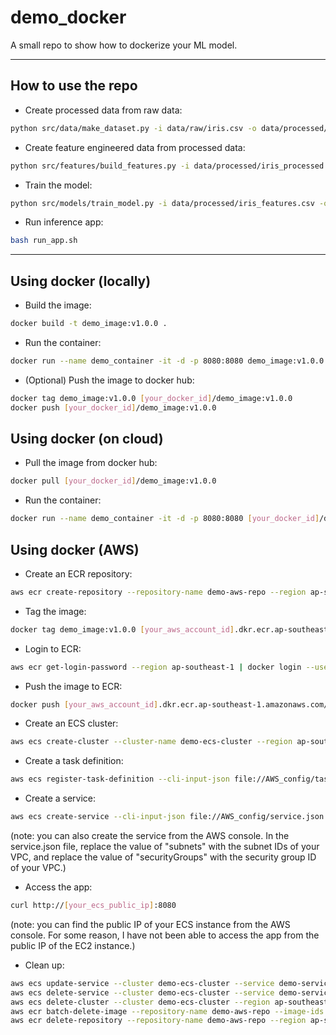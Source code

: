 # demo_docker

A small repo to show how to dockerize your ML model.

---
## How to use the repo

- Create processed data from raw data:

```bash
python src/data/make_dataset.py -i data/raw/iris.csv -o data/processed/iris_processed.csv
```

- Create feature engineered data from processed data:

```bash
python src/features/build_features.py -i data/processed/iris_processed.csv -o data/processed/iris_features.csv
```

- Train the model:

```bash
python src/models/train_model.py -i data/processed/iris_features.csv -o models/iris_model.pkl
```

- Run inference app:

```bash
bash run_app.sh
```

---
## Using docker (locally)

- Build the image:

```bash
docker build -t demo_image:v1.0.0 .
```

- Run the container:

```bash
docker run --name demo_container -it -d -p 8080:8080 demo_image:v1.0.0
```

- (Optional) Push the image to docker hub:

```bash
docker tag demo_image:v1.0.0 [your_docker_id]/demo_image:v1.0.0
docker push [your_docker_id]/demo_image:v1.0.0
```

## Using docker (on cloud)

- Pull the image from docker hub:

```bash
docker pull [your_docker_id]/demo_image:v1.0.0
```

- Run the container:

```bash
docker run --name demo_container -it -d -p 8080:8080 [your_docker_id]/demo_image:v1.0.0
```

## Using docker (AWS)

- Create an ECR repository:

```bash
aws ecr create-repository --repository-name demo-aws-repo --region ap-southeast-1
```

- Tag the image:

```bash
docker tag demo_image:v1.0.0 [your_aws_account_id].dkr.ecr.ap-southeast-1.amazonaws.com/demo-aws-repo:v1.0.0
```

- Login to ECR:

```bash
aws ecr get-login-password --region ap-southeast-1 | docker login --username AWS --password-stdin [your_aws_account_id].dkr.ecr.ap-southeast-1.amazonaws.com
```

- Push the image to ECR:

```bash
docker push [your_aws_account_id].dkr.ecr.ap-southeast-1.amazonaws.com/demo-aws-repo:v1.0.0
```

- Create an ECS cluster:

```bash
aws ecs create-cluster --cluster-name demo-ecs-cluster --region ap-southeast-1
```

- Create a task definition:

```bash
aws ecs register-task-definition --cli-input-json file://AWS_config/task_definition.json --region ap-southeast-1
```

- Create a service:

```bash
aws ecs create-service --cli-input-json file://AWS_config/service.json --region ap-southeast-1
```

(note: you can also create the service from the AWS console. In the service.json file, replace the value of "subnets" with the subnet IDs of your VPC, and replace the value of "securityGroups" with the security group ID of your VPC.)

- Access the app:

```bash
curl http://[your_ecs_public_ip]:8080
```

(note: you can find the public IP of your ECS instance from the AWS console. For some reason, I have not been able to access the app from the public IP of the EC2 instance.)

- Clean up:

```bash
aws ecs update-service --cluster demo-ecs-cluster --service demo-service --desired-count 0 --region ap-southeast-1
aws ecs delete-service --cluster demo-ecs-cluster --service demo-service --region ap-southeast-1
aws ecs delete-cluster --cluster demo-ecs-cluster --region ap-southeast-1
aws ecr batch-delete-image --repository-name demo-aws-repo --image-ids imageTag=v1.0.0 --region ap-southeast-1
aws ecr delete-repository --repository-name demo-aws-repo --region ap-southeast-1
```